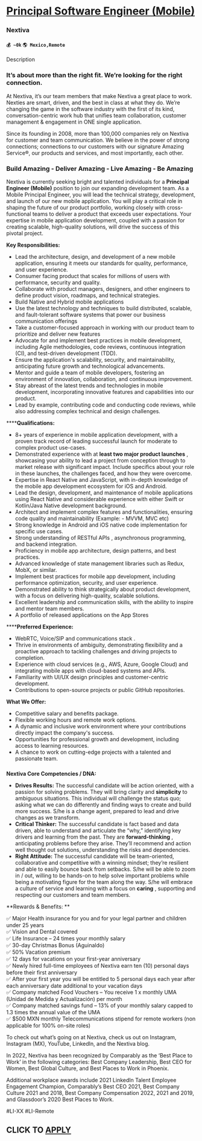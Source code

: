 # [Principal Software Engineer (Mobile)](https://www.remotewlb.com/apply/principal-software-engineer-mobile-75827)  
### Nextiva  
#### `💰 ~0k` `🌎 Mexico,Remote`  

Description

### It’s about more than the right fit. We’re looking for the right connection.

At Nextiva, it’s our team members that make Nextiva a great place to work. Nexties are smart, driven, and the best in class at what they do. We’re changing the game in the software industry with the first of its kind, conversation-centric work hub that unifies team collaboration, customer management & engagement in ONE single application.

Since its founding in 2008, more than 100,000 companies rely on Nextiva for customer and team communication. We believe in the power of strong connections; connections to our customers with our signature Amazing Service®, our products and services, and most importantly, each other.

### Build Amazing - Deliver Amazing - Live Amazing - Be Amazing

Nextiva is currently seeking bright and talented individuals for a **Principal Engineer (Mobile)** position to join our expanding development team. As a Mobile Principal Engineer, you will lead the technical strategy, development, and launch of our new mobile application. You will play a critical role in shaping the future of our product portfolio, working closely with cross-functional teams to deliver a product that exceeds user expectations. Your expertise in mobile application development, coupled with a passion for creating scalable, high-quality solutions, will drive the success of this pivotal project.

**Key Responsibilities:**

  * Lead the architecture, design, and development of a new mobile application, ensuring it meets our standards for quality, performance, and user experience.
  * Consumer facing product that scales for millions of users with performance, security and quality.
  * Collaborate with product managers, designers, and other engineers to define product vision, roadmaps, and technical strategies.
  * Build Native and Hybrid mobile applications
  * Use the latest technology and techniques to build distributed, scalable, and fault-tolerant software systems that power our business communication offerings
  * Take a customer-focused approach in working with our product team to prioritize and deliver new features
  * Advocate for and implement best practices in mobile development, including Agile methodologies, code reviews, continuous integration (CI), and test-driven development (TDD).
  * Ensure the application's scalability, security, and maintainability, anticipating future growth and technological advancements.
  * Mentor and guide a team of mobile developers, fostering an environment of innovation, collaboration, and continuous improvement.
  * Stay abreast of the latest trends and technologies in mobile development, incorporating innovative features and capabilities into our product.
  * Lead by example, contributing code and conducting code reviews, while also addressing complex technical and design challenges.

******Qualifications:**

  * 8+ years of experience in mobile application development, with a proven track record of leading successful launch for moderate to complex product use-cases.
  * Demonstrated experience with at **least two major product launches** , showcasing your ability to lead a project from conception through to market release with significant impact. Include specifics about your role in these launches, the challenges faced, and how they were overcome.
  * Expertise in React Native and JavaScript, with in-depth knowledge of the mobile app development ecosystem for iOS and Android.
  * Lead the design, development, and maintenance of mobile applications using React Native and considerable experience with either Swift or Kotlin/Java Native development background.
  * Architect and implement complex features and functionalities, ensuring code quality and maintainability (Example: - MVVM, MVC etc)
  * Strong knowledge in Android and iOS native code implementation for specific use cases.
  * Strong understanding of RESTful APIs , asynchronous programming, and backend integration.
  * Proficiency in mobile app architecture, design patterns, and best practices.
  * Advanced knowledge of state management libraries such as Redux, MobX, or similar.
  * Implement best practices for mobile app development, including performance optimization, security, and user experience.
  * Demonstrated ability to think strategically about product development, with a focus on delivering high-quality, scalable solutions.
  * Excellent leadership and communication skills, with the ability to inspire and mentor team members.
  * A portfolio of released applications on the App Stores

******Preferred Experience:**

  * WebRTC, Voice/SIP and communications stack .
  * Thrive in environments of ambiguity, demonstrating flexibility and a proactive approach to tackling challenges and driving projects to completion.
  * Experience with cloud services (e.g., AWS, Azure, Google Cloud) and integrating mobile apps with cloud-based systems and APIs.
  * Familiarity with UI/UX design principles and customer-centric development.
  * Contributions to open-source projects or public GitHub repositories.

**What We Offer:**

  * Competitive salary and benefits package.
  * Flexible working hours and remote work options.
  * A dynamic and inclusive work environment where your contributions directly impact the company's success.
  * Opportunities for professional growth and development, including access to learning resources.
  * A chance to work on cutting-edge projects with a talented and passionate team.

###

**Nextiva Core Competencies / DNA:**

  * **Drives Results:** The successful candidate will be action oriented, with a passion for solving problems. They will bring clarity and **simplicity** to ambiguous situations. This individual will challenge the status quo; asking what we can do differently and finding ways to create and build more success. S/he is a change agent, prepared to lead and drive changes as we transform. 
  * **Critical Thinker:** The successful candidate is fact based and data driven, able to understand and articulate the “why,” identifying key drivers and learning from the past. They are **forward-thinking** , anticipating problems before they arise. They’ll recommend and action well thought out solutions, understanding the risks and dependencies. 
  * **Right Attitude:** The successful candidate will be team-oriented, collaborative and competitive with a winning mindset; they’re resilient and able to easily bounce back from setbacks. S/he will be able to zoom in / out, willing to be hands-on to help solve important problems while being a motivating figure for the team along the way. S/he will embrace a culture of service and learning with a focus on **caring** , supporting and respecting our customers and team members.

**Rewards & Benefits: **

✅ Major Health insurance for you and for your legal partner and children under 25 years  
✅ Vision and Dental covered  
✅ Life Insurance – 24 times your monthly salary  
✅ 30-day Christmas Bonus (Aguinaldo)  
✅ 50% Vacation premium  
✅ 12 days for vacations on your first-year anniversary  
✅ Newly hired full-time employees of Nextiva earn ten (10) personal days before their first anniversary  
✅ After your first year you will be entitled to 5 personal days each year after each anniversary date additional to your vacation days  
✅ Company matched Food Vouchers – You receive 1 x monthly UMA (Unidad de Medida y Actualización) per month  
✅ Company matched savings fund – 13% of your monthly salary capped to 1.3 times the annual value of the UMA  
✅ $500 MXN monthly Telecommunications stipend for remote workers (non applicable for 100% on-site roles)

To check out what’s going on at Nextiva, check us out on Instagram, Instagram (MX), YouTube, LinkedIn, and the Nextiva blog.

In 2022, Nextiva has been recognized by Comparably as the ‘Best Place to Work’ in the following categories: Best Company Leadership, Best CEO for Women, Best Global Culture, and Best Places to Work in Phoenix.

Additional workplace awards include 2021 LinkedIn Talent Employee Engagement Champion, Comparably’s Best CEO 2021, Best Company Culture 2021 and 2018, Best Company Compensation 2022, 2021 and 2019, and Glassdoor’s 2020 Best Places to Work.

#LI-XX #LI-Remote

  
## CLICK TO [APPLY](https://www.remotewlb.com/apply/principal-software-engineer-mobile-75827)

